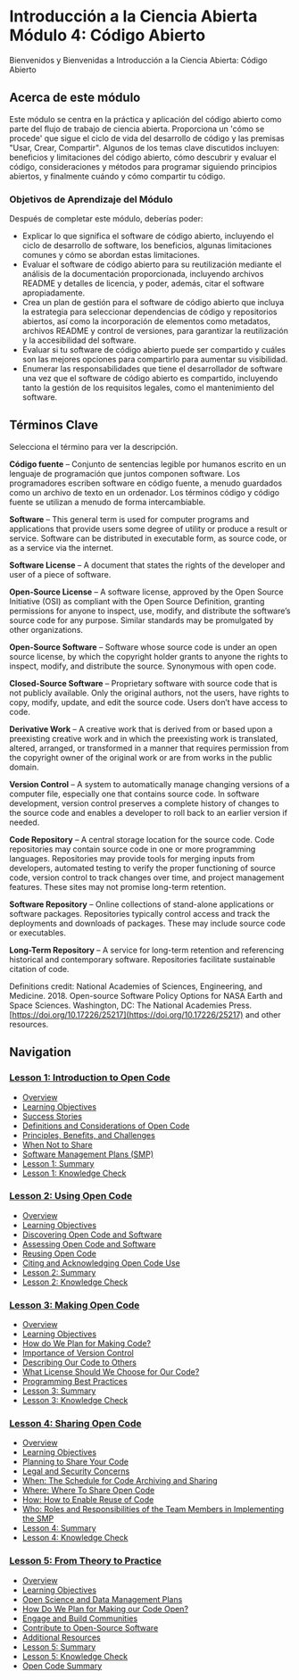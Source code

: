# Introducción a la Ciencia Abierta Módulo 4: Código Abierto

Bienvenidos y Bienvenidas a Introducción a la Ciencia Abierta: Código Abierto

## Acerca de este módulo

Este módulo se centra en la práctica y aplicación del código abierto como parte del flujo de trabajo de ciencia abierta. Proporciona un 'cómo se procede' que sigue el ciclo de vida del desarrollo de código y las premisas "Usar, Crear, Compartir". Algunos de los temas clave discutidos incluyen: beneficios y limitaciones del código abierto, cómo descubrir y evaluar el código, consideraciones y métodos para programar siguiendo principios abiertos, y finalmente cuándo y cómo compartir tu código.

### Objetivos de Aprendizaje del Módulo

Después de completar este módulo, deberías poder:

- Explicar lo que significa el software de código abierto, incluyendo el ciclo de desarrollo de software, los beneficios, algunas limitaciones comunes y cómo se abordan estas limitaciones.
- Evaluar el software de código abierto para su reutilización mediante el análisis de la documentación proporcionada, incluyendo archivos README y detalles de licencia, y poder, además, citar el software apropiadamente.
- Crea un plan de gestión para el software de código abierto que incluya la estrategia para seleccionar dependencias de código y repositorios abiertos, así como la incorporación de elementos como metadatos, archivos README y control de versiones, para garantizar la reutilización y la accesibilidad del software.
- Evaluar si tu software de código abierto puede ser compartido y cuáles son las mejores opciones para compartirlo para aumentar su visibilidad.
- Enumerar las responsabilidades que tiene el desarrollador de software una vez que el software de código abierto es compartido, incluyendo tanto la gestión de los requisitos legales, como el mantenimiento del software.

## Términos Clave

Selecciona el término para ver la descripción.

**Código fuente** – Conjunto de sentencias legible por humanos escrito en un lenguaje de programación que juntos componen software. Los programadores escriben software en código fuente, a menudo guardados como un archivo de texto en un ordenador. Los términos código y código fuente se utilizan a menudo de forma intercambiable.

**Software** – This general term is used for computer programs and applications that provide users some degree of utility or produce a result or service. Software can be distributed in executable form, as source code, or as a service via the internet.

**Software License** – A document that states the rights of the developer and user of a piece of software.

**Open-Source License** – A software license, approved by the Open Source Initiative (OSI) as compliant with the Open Source Definition, granting permissions for anyone to inspect, use, modify, and distribute the software’s source code for any purpose. Similar standards may be promulgated by other organizations.

**Open-Source Software** – Software whose source code is under an open source license, by which the copyright holder grants to anyone the rights to inspect, modify, and distribute the source. Synonymous with open code.

**Closed-Source Software** – Proprietary software with source code that is not publicly available. Only the original authors, not the users, have rights to copy, modify, update, and edit the source code. Users don’t have access to code.

**Derivative Work** – A creative work that is derived from or based upon a preexisting creative work and in which the preexisting work is translated, altered, arranged, or transformed in a manner that requires permission from the copyright owner of the original work or are from works in the public domain.

**Version Control** – A system to automatically manage changing versions of a computer file, especially one that contains source code. In software development, version control preserves a complete history of changes to the source code and enables a developer to roll back to an earlier version if needed.

**Code Repository** – A central storage location for the source code. Code repositories may contain source code in one or more programming languages. Repositories may provide tools for merging inputs from developers, automated testing to verify the proper functioning of source code, version control to track changes over time, and project management features. These sites may not promise long-term retention.

**Software Repository** – Online collections of stand-alone applications or software packages. Repositories typically control access and track the deployments and downloads of packages. These may include source code or executables.

**Long-Term Repository** – A service for long-term retention and referencing historical and contemporary software. Repositories facilitate sustainable citation of code.

Definitions credit: National Academies of Sciences, Engineering, and Medicine. 2018. Open-source Software Policy Options for NASA Earth and Space Sciences. Washington, DC: The National Academies Press. [https://doi.org/10.17226/25217](https://doi.org/10.17226/25217) and other resources.

## Navigation

### [Lesson 1: Introduction to Open Code](./Lesson_1)

- [Overview](./Lesson_1#overview)
- [Learning Objectives](./Lesson_1#learning-objectives)
- [Success Stories](./Lesson_1#success-stories)
- [Definitions and Considerations of Open Code](./Lesson_1#definitions-and-considerations-of-open-code)
- [Principles, Benefits, and Challenges](./Lesson_1#principles-benefits-and-challenges)
- [When Not to Share](./Lesson_1#when-not-to-share)
- [Software Management Plans (SMP)](./Lesson_1#software-management-plans-smp)
- [Lesson 1: Summary](./Lesson_1#lesson-1-summary)
- [Lesson 1: Knowledge Check](./Lesson_1#lesson-1-knowledge-check)

### [Lesson 2: Using Open Code](./Lesson_2)

- [Overview](./Lesson_2#overview)
- [Learning Objectives](./Lesson_2#learning-objectives)
- [Discovering Open Code and Software](./Lesson_2#discovering-open-code-and-software)
- [Assessing Open Code and Software](./Lesson_2#assessing-open-code-and-software)
- [Reusing Open Code](./Lesson_2#reusing-open-code)
- [Citing and Acknowledging Open Code Use](./Lesson_2#citing-and-acknowledging-open-code-use)
- [Lesson 2: Summary](./Lesson_2#lesson-2-summary)
- [Lesson 2: Knowledge Check](./Lesson_2#lesson-2-knowledge-check)

### [Lesson 3: Making Open Code](./Lesson_3)

- [Overview](./Lesson_3#overview)
- [Learning Objectives](./Lesson_3#learning-objectives)
- [How do We Plan for Making Code?](./Lesson_3#how-do-we-plan-for-making-code)
- [Importance of Version Control](./Lesson_3#importance-of-version-control)
- [Describing Our Code to Others](./Lesson_3#describing-our-code-to-others)
- [What License Should We Choose for Our Code?](./Lesson_3#what-license-should-we-choose-for-our-code)
- [Programming Best Practices](./Lesson_3#programming-best-practices)
- [Lesson 3: Summary](./Lesson_3#lesson-3-summary)
- [Lesson 3: Knowledge Check](./Lesson_3#lesson-3-knowledge-check)

### [Lesson 4: Sharing Open Code](./Lesson_4)

- [Overview](./Lesson_4#overview)
- [Learning Objectives](./Lesson_4#learning-objectives)
- [Planning to Share Your Code](./Lesson_4#planning-to-share-your-code)
- [Legal and Security Concerns](./Lesson_4#legal-and-security-concerns)
- [When: The Schedule for Code Archiving and Sharing](./Lesson_4#when-the-schedule-for-code-archiving-and-sharing)
- [Where: Where To Share Open Code](./Lesson_4#where-to-share-open-code)
- [How: How to Enable Reuse of Code](./Lesson_4#how-how-to-enable-reuse-of-code)
- [Who: Roles and Responsibilities of the Team Members in Implementing the SMP](./Lesson_4#who-roles-and-responsibilities-of-the-team-members-in-implementing-the-smp)
- [Lesson 4: Summary](./Lesson_4#lesson-4-summary)
- [Lesson 4: Knowledge Check](./Lesson_4#lesson-4-knowledge-check)

### [Lesson 5: From Theory to Practice](./Lesson_5)

- [Overview](./Lesson_5#overview)
- [Learning Objectives](./Lesson_5#learning-objectives)
- [Open Science and Data Management Plans](./Lesson_5#open-science-and-data-management-plans)
- [How Do We Plan for Making our Code Open?](./Lesson_5#how-do-we-plan-for-making-our-code-open)
- [Engage and Build Communities](./Lesson_5#engage-and-build-communities)
- [Contribute to Open-Source Software](./Lesson_5#contribute-to-open-source-software)
- [Additional Resources](./Lesson_5#additional-resources)
- [Lesson 5: Summary](./Lesson_5#lesson-5-summary)
- [Lesson 5: Knowledge Check](./Lesson_5#lesson-5-knowledge-check)
- [Open Code Summary](./Lesson_5#open-code-summary)
